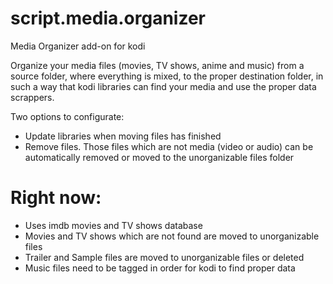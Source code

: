 # script.media.organizer
Media Organizer add-on for kodi

Organize your media files (movies, TV shows, anime and music) from a source folder, where everything is mixed, to the proper destination folder, in such a way that kodi libraries  can find your media and use the proper data scrappers.

Two options to configurate:
- Update libraries when moving files has finished
- Remove files. Those files which are not media (video or audio) can be automatically removed or moved to the unorganizable files folder

# Right now:
- Uses imdb movies and TV shows database
- Movies and TV shows which are not found are moved to unorganizable files
- Trailer and Sample files are moved to unorganizable files or deleted
- Music files need to be tagged in order for kodi to find proper data
